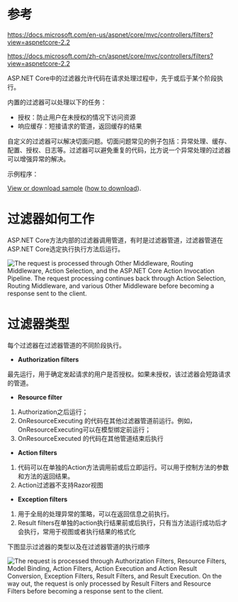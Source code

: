 # 参考

https://docs.microsoft.com/en-us/aspnet/core/mvc/controllers/filters?view=aspnetcore-2.2

https://docs.microsoft.com/zh-cn/aspnet/core/mvc/controllers/filters?view=aspnetcore-2.2



ASP.NET Core中的过滤器允许代码在请求处理过程中，先于或后于某个阶段执行。

内置的过滤器可以处理以下的任务：

- 授权：防止用户在未授权的情况下访问资源
- 响应缓存：短接请求的管道，返回缓存的结果

自定义的过滤器可以解决切面问题。切面问题常见的例子包括：异常处理、缓存、配置、授权、日志等。过滤器可以避免重复的代码，比方说一个异常处理的过滤器可以增强异常的解决。

示例程序：

[View or download sample](https://github.com/aspnet/AspNetCore.Docs/tree/master/aspnetcore/mvc/controllers/filters/sample) ([how to download](https://docs.microsoft.com/en-us/aspnet/core/index?view=aspnetcore-2.2#how-to-download-a-sample)).



# 过滤器如何工作

ASP.NET Core方法内部的过滤器调用管道，有时是过滤器管道，过滤器管道在ASP.NET Core选定执行执行方法后运行。

![The request is processed through Other Middleware, Routing Middleware, Action Selection, and the ASP.NET Core Action Invocation Pipeline. The request processing continues back through Action Selection, Routing Middleware, and various Other Middleware before becoming a response sent to the client.](https://docs.microsoft.com/en-us/aspnet/core/mvc/controllers/filters/_static/filter-pipeline-1.png?view=aspnetcore-2.2)

# 过滤器类型

每个过滤器在过滤器管道的不同阶段执行。

- **Authorization filters**

最先运行，用于确定发起请求的用户是否授权。如果未授权，该过滤器会短路请求的管道。

- **Resource filter**

1. Authorization之后运行；
2. OnResourceExecuting 的代码在其他过滤器管道前运行。例如，OnResourceExecuting可以在模型绑定前运行；
3. OnResourceExecuted 的代码在其他管道结束后执行

- **Action filters**

1. 代码可以在单独的Action方法调用前或后立即运行。可以用于控制方法的参数和方法的返回结果。
2. Action过滤器不支持Razor视图

- **Exception filters**

1. 用于全局的处理异常的策略，可以在返回信息之前执行。
2. Result filters在单独的action执行结果前或后执行，只有当方法运行成功后才会执行，常用于视图或者执行结果的格式化

下图显示过滤器的类型以及在过滤器管道的执行顺序

![The request is processed through Authorization Filters, Resource Filters, Model Binding, Action Filters, Action Execution and Action Result Conversion, Exception Filters, Result Filters, and Result Execution. On the way out, the request is only processed by Result Filters and Resource Filters before becoming a response sent to the client.](https://docs.microsoft.com/en-us/aspnet/core/mvc/controllers/filters/_static/filter-pipeline-2.png?view=aspnetcore-2.2)











